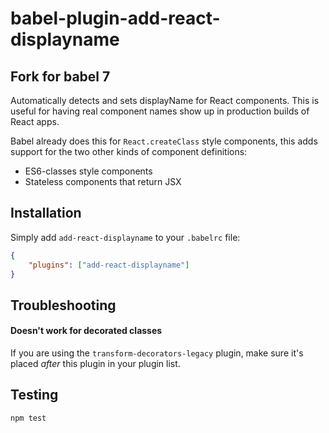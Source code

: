 # babel-plugin-add-react-displayname

## Fork for babel 7

Automatically detects and sets displayName for React components.
This is useful for having real component names show up in production builds of React apps.

Babel already does this for `React.createClass` style components, this adds support for the two other kinds of component definitions:
 * ES6-classes style components
 * Stateless components that return JSX


## Installation
Simply add `add-react-displayname` to your `.babelrc` file:

```json
{
    "plugins": ["add-react-displayname"]
}
```

## Troubleshooting

#### Doesn't work for decorated classes

If you are using the `transform-decorators-legacy` plugin, make sure it's placed *after* this plugin in your plugin list.

## Testing

`npm test`

